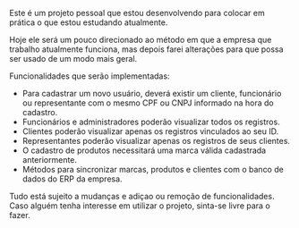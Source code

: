 Este é um projeto pessoal que estou desenvolvendo para colocar em prática o que estou estudando atualmente.

Hoje ele será um pouco direcionado ao método em que a empresa que trabalho atualmente funciona, mas depois farei alterações para que possa ser usado de um modo mais geral.

Funcionalidades que serão implementadas:

  - Para cadastrar um novo usuário, deverá existir um cliente, funcionário ou representante com o mesmo CPF ou CNPJ informado na hora do cadastro.
  - Funcionários e administradores poderão visualizar todos os registros.
  - Clientes poderão visualizar apenas os registros vinculados ao seu ID.
  - Representantes poderão visualizar apenas os registros de seus clientes.
  - O cadastro de produtos necessitará uma marca válida cadastrada anteriormente.
  - Métodos para sincronizar marcas, produtos e clientes com o banco de dados do ERP da empresa.
  
Tudo está sujeito a mudanças e adiçao ou remoção de funcionalidades. Caso alguém tenha interesse em utilizar o projeto, sinta-se livre para o fazer.
